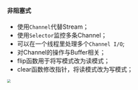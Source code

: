 #### 非阻塞式

* 使用`Channel`代替Stream；
* 使用`Selector`监控多条Channel；
* 可以在一个线程里处理多个`Channel I/O`;
* 对Channel的操作与Buffer相关；
* flip函数用于将写模式改为读模式；
* clear函数修改指针，将读模式改为写模式；



<img src="D:\笔记\Java\asset\Channel类.png" style="zoom:50%;" />



